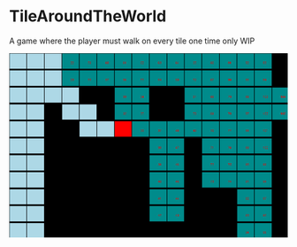 # TileAroundTheWorld
A game where the player must walk on every tile one time only
WIP

![alt text](https://github.com/Goldenlion5648/TileAroundTheWorld/blob/master/tileAroundTheWorld.png)


